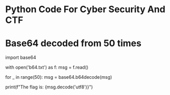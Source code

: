 #  Python Code For Cyber Security And CTF 

# Base64 decoded from 50 times

import base64



with open('b64.txt') as f:
    msg = f.read()


for _ in range(50):
    msg = base64.b64decode(msg)

print(f"The flag is: {msg.decode('utf8')}")
